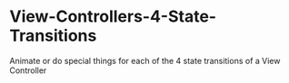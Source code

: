 # View-Controllers-4-State-Transitions
Animate or do special things for each of the 4 state transitions of a View Controller
